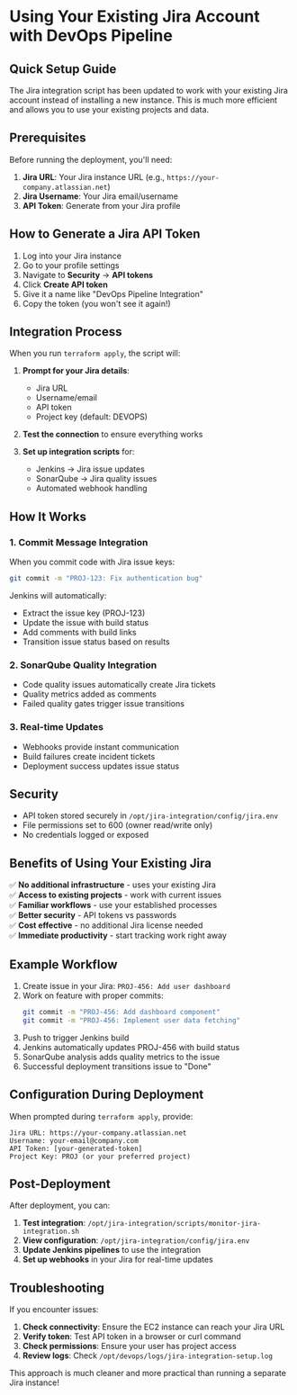 # Using Your Existing Jira Account with DevOps Pipeline

## Quick Setup Guide

The Jira integration script has been updated to work with your existing Jira account instead of installing a new instance. This is much more efficient and allows you to use your existing projects and data.

## Prerequisites

Before running the deployment, you'll need:

1. **Jira URL**: Your Jira instance URL (e.g., `https://your-company.atlassian.net`)
2. **Jira Username**: Your Jira email/username
3. **API Token**: Generate from your Jira profile

## How to Generate a Jira API Token

1. Log into your Jira instance
2. Go to your profile settings
3. Navigate to **Security** → **API tokens**
4. Click **Create API token**
5. Give it a name like "DevOps Pipeline Integration"
6. Copy the token (you won't see it again!)

## Integration Process

When you run `terraform apply`, the script will:

1. **Prompt for your Jira details**:
   - Jira URL
   - Username/email
   - API token
   - Project key (default: DEVOPS)

2. **Test the connection** to ensure everything works

3. **Set up integration scripts** for:
   - Jenkins → Jira issue updates
   - SonarQube → Jira quality issues
   - Automated webhook handling

## How It Works

### 1. Commit Message Integration
When you commit code with Jira issue keys:
```bash
git commit -m "PROJ-123: Fix authentication bug"
```

Jenkins will automatically:
- Extract the issue key (PROJ-123)
- Update the issue with build status
- Add comments with build links
- Transition issue status based on results

### 2. SonarQube Quality Integration
- Code quality issues automatically create Jira tickets
- Quality metrics added as comments
- Failed quality gates trigger issue transitions

### 3. Real-time Updates
- Webhooks provide instant communication
- Build failures create incident tickets
- Deployment success updates issue status

## Security

- API token stored securely in `/opt/jira-integration/config/jira.env`
- File permissions set to 600 (owner read/write only)
- No credentials logged or exposed

## Benefits of Using Your Existing Jira

✅ **No additional infrastructure** - uses your existing Jira  
✅ **Access to existing projects** - work with current issues  
✅ **Familiar workflows** - use your established processes  
✅ **Better security** - API tokens vs passwords  
✅ **Cost effective** - no additional Jira license needed  
✅ **Immediate productivity** - start tracking work right away  

## Example Workflow

1. Create issue in your Jira: `PROJ-456: Add user dashboard`
2. Work on feature with proper commits:
   ```bash
   git commit -m "PROJ-456: Add dashboard component"
   git commit -m "PROJ-456: Implement user data fetching"
   ```
3. Push to trigger Jenkins build
4. Jenkins automatically updates PROJ-456 with build status
5. SonarQube analysis adds quality metrics to the issue
6. Successful deployment transitions issue to "Done"

## Configuration During Deployment

When prompted during `terraform apply`, provide:

```
Jira URL: https://your-company.atlassian.net
Username: your-email@company.com
API Token: [your-generated-token]
Project Key: PROJ (or your preferred project)
```

## Post-Deployment

After deployment, you can:

1. **Test integration**: `/opt/jira-integration/scripts/monitor-jira-integration.sh`
2. **View configuration**: `/opt/jira-integration/config/jira.env`
3. **Update Jenkins pipelines** to use the integration
4. **Set up webhooks** in your Jira for real-time updates

## Troubleshooting

If you encounter issues:

1. **Check connectivity**: Ensure the EC2 instance can reach your Jira URL
2. **Verify token**: Test API token in a browser or curl command
3. **Check permissions**: Ensure your user has project access
4. **Review logs**: Check `/opt/devops/logs/jira-integration-setup.log`

This approach is much cleaner and more practical than running a separate Jira instance!